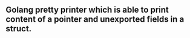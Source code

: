 ## Golang pretty printer which is able to print content of a pointer and unexported fields in a struct.
